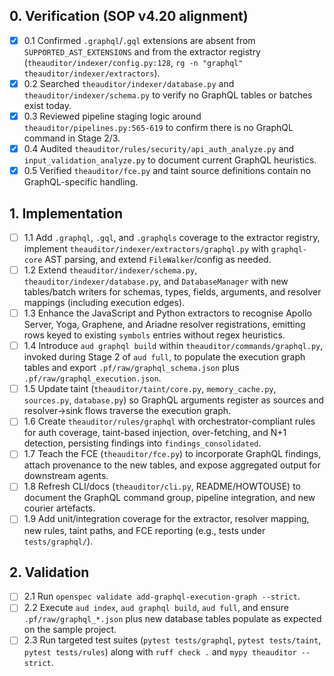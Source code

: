## 0. Verification (SOP v4.20 alignment)
- [x] 0.1 Confirmed `.graphql`/`.gql` extensions are absent from `SUPPORTED_AST_EXTENSIONS` and from the extractor registry (`theauditor/indexer/config.py:128`, `rg -n "graphql" theauditor/indexer/extractors`).
- [x] 0.2 Searched `theauditor/indexer/database.py` and `theauditor/indexer/schema.py` to verify no GraphQL tables or batches exist today.
- [x] 0.3 Reviewed pipeline staging logic around `theauditor/pipelines.py:565-619` to confirm there is no GraphQL command in Stage 2/3.
- [x] 0.4 Audited `theauditor/rules/security/api_auth_analyze.py` and `input_validation_analyze.py` to document current GraphQL heuristics.
- [x] 0.5 Verified `theauditor/fce.py` and taint source definitions contain no GraphQL-specific handling.

## 1. Implementation
- [ ] 1.1 Add `.graphql`, `.gql`, and `.graphqls` coverage to the extractor registry, implement `theauditor/indexer/extractors/graphql.py` with `graphql-core` AST parsing, and extend `FileWalker`/config as needed.
- [ ] 1.2 Extend `theauditor/indexer/schema.py`, `theauditor/indexer/database.py`, and `DatabaseManager` with new tables/batch writers for schemas, types, fields, arguments, and resolver mappings (including execution edges).
- [ ] 1.3 Enhance the JavaScript and Python extractors to recognise Apollo Server, Yoga, Graphene, and Ariadne resolver registrations, emitting rows keyed to existing `symbols` entries without regex heuristics.
- [ ] 1.4 Introduce `aud graphql build` within `theauditor/commands/graphql.py`, invoked during Stage 2 of `aud full`, to populate the execution graph tables and export `.pf/raw/graphql_schema.json` plus `.pf/raw/graphql_execution.json`.
- [ ] 1.5 Update taint (`theauditor/taint/core.py`, `memory_cache.py`, `sources.py`, `database.py`) so GraphQL arguments register as sources and resolver->sink flows traverse the execution graph.
- [ ] 1.6 Create `theauditor/rules/graphql` with orchestrator-compliant rules for auth coverage, taint-based injection, over-fetching, and N+1 detection, persisting findings into `findings_consolidated`.
- [ ] 1.7 Teach the FCE (`theauditor/fce.py`) to incorporate GraphQL findings, attach provenance to the new tables, and expose aggregated output for downstream agents.
- [ ] 1.8 Refresh CLI/docs (`theauditor/cli.py`, README/HOWTOUSE) to document the GraphQL command group, pipeline integration, and new courier artefacts.
- [ ] 1.9 Add unit/integration coverage for the extractor, resolver mapping, new rules, taint paths, and FCE reporting (e.g., tests under `tests/graphql/`).

## 2. Validation
- [ ] 2.1 Run `openspec validate add-graphql-execution-graph --strict`.
- [ ] 2.2 Execute `aud index`, `aud graphql build`, `aud full`, and ensure `.pf/raw/graphql_*.json` plus new database tables populate as expected on the sample project.
- [ ] 2.3 Run targeted test suites (`pytest tests/graphql`, `pytest tests/taint`, `pytest tests/rules`) along with `ruff check .` and `mypy theauditor --strict`.
